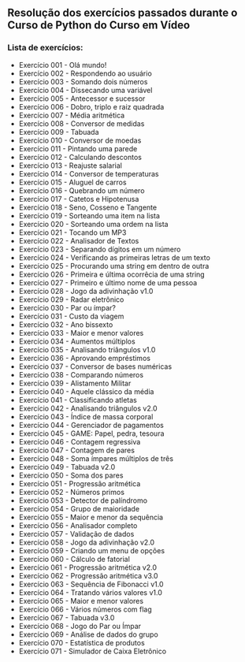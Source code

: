 ## Resolução dos exercícios passados durante o Curso de Python do Curso em Vídeo

### Lista de exercícios:
- Exercício 001 - Olá mundo!
- Exercício 002 - Respondendo ao usuário
- Exercício 003 - Somando dois números
- Exercício 004 - Dissecando uma variável
- Exercício 005 - Antecessor e sucessor
- Exercício 006 - Dobro, triplo e raiz quadrada
- Exercício 007 - Média aritmética
- Exercício 008 - Conversor de medidas
- Exercício 009 - Tabuada
- Exercício 010 - Conversor de moedas
- Exercício 011 - Pintando uma parede
- Exercício 012 - Calculando descontos
- Exercício 013 - Reajuste salarial
- Exercício 014 - Conversor de temperaturas
- Exercício 015 - Aluguel de carros
- Exercício 016 - Quebrando um número
- Exercício 017 - Catetos e Hipotenusa
- Exercício 018 - Seno, Cosseno e Tangente
- Exercício 019 - Sorteando uma item na lista
- Exercício 020 - Sorteando uma ordem na lista
- Exercício 021 - Tocando um MP3
- Exercício 022 - Analisador de Textos
- Exercício 023 - Separando dígitos em um número
- Exercício 024 - Verificando as primeiras letras de um texto
- Exercício 025 - Procurando uma string em dentro de outra
- Exercício 026 - Primeira e última ocorrêcia de uma string
- Exercício 027 - Primeiro e último nome de uma pessoa
- Exercício 028 - Jogo da adivinhação v1.0
- Exercício 029 - Radar eletrônico
- Exercício 030 - Par ou ímpar?
- Exercício 031 - Custo da viagem
- Exercício 032 - Ano bissexto
- Exercício 033 - Maior e menor valores
- Exercício 034 - Aumentos múltiplos
- Exercício 035 - Analisando triângulos v1.0
- Exercício 036 - Aprovando empréstimos
- Exercício 037 - Conversor de bases numéricas
- Exercício 038 - Comparando números
- Exercício 039 - Alistamento Militar
- Exercício 040 - Aquele clássico da média
- Exercício 041 - Classificando atletas
- Exercício 042 - Analisando triângulos v2.0
- Exercício 043 - Índice de massa corporal
- Exercício 044 - Gerenciador de pagamentos
- Exercício 045 - GAME: Papel, pedra, tesoura
- Exercício 046 - Contagem regressiva
- Exercício 047 - Contagem de pares
- Exercício 048 - Soma ímpares múltiplos de três
- Exercício 049 - Tabuada v2.0
- Exercício 050 - Soma dos pares
- Exercício 051 - Progressão aritmética
- Exercício 052 - Números primos
- Exercício 053 - Detector de palíndromo
- Exercício 054 - Grupo de maioridade
- Exercício 055 - Maior e menor da sequência
- Exercício 056 - Analisador completo
- Exercício 057 - Validação de dados
- Exercício 058 - Jogo da adivinhação v2.0
- Exercício 059 - Criando um menu de opções
- Exercício 060 - Cálculo de fatorial
- Exercício 061 - Progressão aritmética v2.0
- Exercício 062 - Progressão aritmética v3.0
- Exercício 063 - Sequência de Fibonacci v1.0
- Exercício 064 - Tratando vários valores v1.0
- Exercício 065 - Maior e menor valores
- Exercício 066 - Vários números com flag
- Exercício 067 - Tabuada v3.0
- Exercício 068 - Jogo do Par ou Ímpar
- Exercício 069 - Análise de dados do grupo
- Exercício 070 - Estatística de produtos
- Exercício 071 - Simulador de Caixa Eletrônico